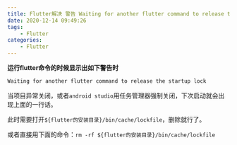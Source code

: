 ```yaml
---
title: Flutter解决 警告 Waiting for another flutter command to release the startup lock
date: 2020-12-14 09:49:26
tags:
    - Flutter
categories:
    - Flutter
---
```


**运行flutter命令的时候显示出如下警告时**

```bash
Waiting for another flutter command to release the startup lock
```

当项目异常关闭，或者`android studio`用任务管理器强制关闭，下次启动就会出现上面的一行话。

此时需要打开`${flutter的安装目录}/bin/cache/lockfile`，删除就行了。

或者直接用下面的命令：`rm -rf ${flutter的安装目录}/bin/cache/lockfile`

